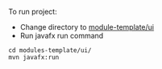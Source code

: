 To run project:
- Change directory to [module-template/ui](/modules-template/ui/)
- Run javafx run command
```
cd modules-template/ui/
mvn javafx:run
```